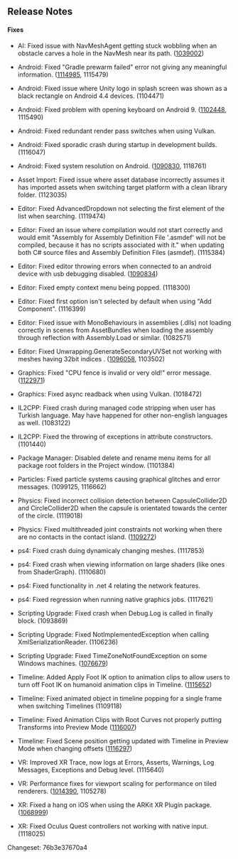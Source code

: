 ## Release Notes

#### Fixes

-   AI: Fixed issue with NavMeshAgent getting stuck wobbling when an obstacle carves a hole in the NavMesh near its path. ([1039002](https://issuetracker.unity3d.com/issues/an-agent-gets-stuck-on-its-path-when-a-navmeshobstacle-with-carving-is-toggled-on-and-off-repeatedly))

-   Android: Fixed \"Gradle prewarm failed\" error not giving any meaningful information. ([1114985](https://issuetracker.unity3d.com/issues/gradle-prewarm-failed-error-does-not-give-the-actual-reason-of-failure), 1115479)

-   Android: Fixed issue where Unity logo in splash screen was shown as a black rectangle on Android 4.4 devices. (1104471)

-   Android: Fixed problem with opening keyboard on Android 9. ([1102448](https://issuetracker.unity3d.com/issues/android-keyboard-doesnt-open-when-an-inputfield-is-touched-with-android-api-level-28), 1115490)

-   Android: Fixed redundant render pass switches when using Vulkan.

-   Android: Fixed sporadic crash during startup in development builds. (1116047)

-   Android: Fixed system resolution on Android. ([1090830](https://issuetracker.unity3d.com/issues/android-display-dot-systemheight-and-systemwidth-return-rendering-values-instead-of-screen-native-values), 1118761)

-   Asset Import: Fixed issue where asset database incorrectly assumes it has imported assets when switching target platform with a clean library folder. (1123035)

-   Editor: Fixed AdvancedDropdown not selecting the first element of the list when searching. (1119474)

-   Editor: Fixed an issue where compilation would not start correctly and would emit \"Assembly for Assembly Definition File \'.asmdef\' will not be compiled, because it has no scripts associated with it.\" when updating both C# source files and Assembly Definition Files (asmdef). (1115384)

-   Editor: Fixed editor throwing errors when connected to an android device with usb debugging disabled. ([1090834](https://issuetracker.unity3d.com/issues/android-when-usb-debugging-is-not-allowed-selecting-or-switching-to-android-platform-causes-an-error))

-   Editor: Fixed empty context menu being popped. (1118300)

-   Editor: Fixed first option isn\'t selected by default when using \"Add Component\". (1116399)

-   Editor: Fixed issue with MonoBehaviours in assemblies (.dlls) not loading correctly in scenes from AssetBundles when loading the assembly through reflection with Assembly.Load or similar. (1082571)

-   Editor: Fixed Unwrapping.GenerateSecondaryUVSet not working with meshes having 32bit indices . ([1096058](https://issuetracker.unity3d.com/issues/editor-crashes-in-calculatesurfacearea-when-using-auto-generated-uvs), 1103502)

-   Graphics: Fixed \"CPU fence is invalid or very old!\" error message. ([1122971](https://issuetracker.unity3d.com/issues/graphics-general-lwrp-cpu-fence-is-invalid-or-very-old-exception-is-thrown-on-changing-graphics-apis-to-direct3d12))

-   Graphics: Fixed async readback when using Vulkan. (1018472)

-   IL2CPP: Fixed crash during managed code stripping when user has Turkish language. May have happened for other non-english languages as well. (1083122)

-   IL2CPP: Fixed the throwing of exceptions in attribute constructors. (1101440)

-   Package Manager: Disabled delete and rename menu items for all package root folders in the Project window. (1101384)

-   Particles: Fixed particle systems causing graphical glitches and error messages. (1099125, 1116662)

-   Physics: Fixed incorrect collision detection between CapsuleCollider2D and CircleCollider2D when the capsule is orientated towards the center of the circle. (1119018)

-   Physics: Fixed multithreaded joint constraints not working when there are no contacts in the contact island. ([1109272](https://issuetracker.unity3d.com/issues/in-hinge-joint-2d-connected-anchor-doesnt-rotate-around-anchor-when-multithreading-is-set-to-on-in-project-settings))

-   ps4: Fixed crash duing dynamicaly changing meshes. (1117853)

-   ps4: Fixed crash when viewing information on large shaders (like ones from ShaderGraph). (1110680)

-   ps4: Fixed functionality in .net 4 relating the network features.

-   ps4: Fixed regression when running native graphics jobs. (1117621)

-   Scripting Upgrade: Fixed crash when Debug.Log is called in finally block. (1093869)

-   Scripting Upgrade: Fixed NotImplementedException when calling XmlSerializationReader. (1106236)

-   Scripting Upgrade: Fixed TimeZoneNotFoundException on some Windows machines. ([1076679](https://issuetracker.unity3d.com/issues/timezonenotfoundexception-invalidtimezoneexception-error-when-registry-timezonekeyname-is-empty-crashes-editor-slash-build))

-   Timeline: Added Apply Foot IK option to animation clips to allow users to turn off Foot IK on humanoid animation clips in Timeline. ([1115652](https://issuetracker.unity3d.com/issues/the-object-animation-is-clipping-when-adding-animation-in-the-timeline))

-   Timeline: Fixed animated object in timeline popping for a single frame when switching Timelines (1109118)

-   Timeline: Fixed Animation Clips with Root Curves not properly putting Transforms into Preview Mode ([1116007](https://issuetracker.unity3d.com/issues/position-of-the-transform-changes-when-selecting-game-object-with-timeline-and-animation-progress-is-not-set-to-the-beginning))

-   Timeline: Fixed Scene position getting updated with Timeline in Preview Mode when changing offsets ([1116297](https://issuetracker.unity3d.com/issues/game-object-changes-position-when-making-any-changes-to-animation-track-in-inspector))

-   VR: Improved XR Trace, now logs at Errors, Asserts, Warnings, Log Messages, Exceptions and Debug level. (1115640)

-   VR: Performance fixes for viewport scaling for performance on tiled renderers. ([1014390](https://issuetracker.unity3d.com/issues/xr-renderviewportscale-1-dot-0-is-less-performant-than-1-dot-0-when-msaa-is-enabled), 1105278)

-   XR: Fixed a hang on iOS when using the ARKit XR Plugin package. ([1068999](https://issuetracker.unity3d.com/issues/hang-on-ios-using-arkit-xr-plugin))

-   XR: Fixed Oculus Quest controllers not working with native input. (1118025)

Changeset: 76b3e37670a4
